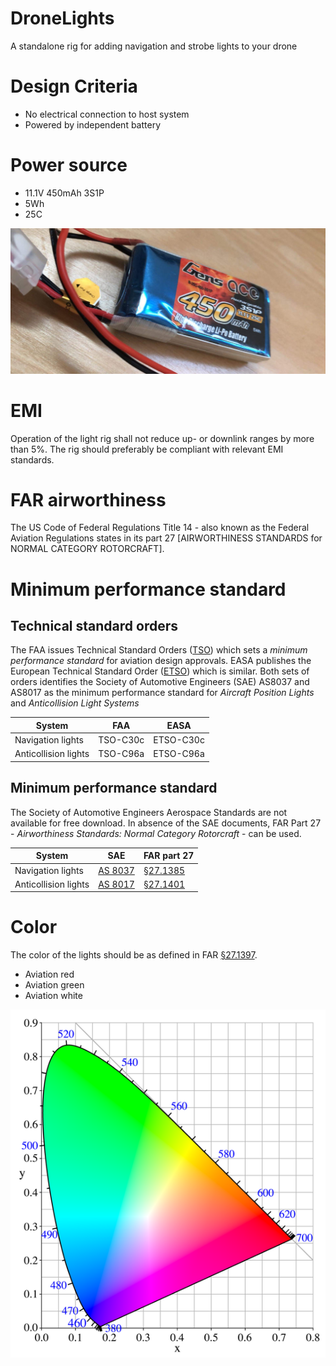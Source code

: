 # DroneLights
A standalone rig for adding navigation and strobe lights to your drone

# Design Criteria
* No electrical connection to host system
* Powered by independent battery

# Power source
* 11.1V 450mAh 3S1P
* 5Wh
* 25C

![Battery](https://github.com/arildj78/DroneLights/raw/master/images/IMG_8416.JPG)

# EMI
Operation of the light rig shall not reduce up- or downlink ranges by more than 5%. The rig should preferably be compliant with relevant EMI standards.

# FAR airworthiness
The US Code of Federal Regulations Title 14 - also known as the Federal Aviation Regulations states in its part 27 [AIRWORTHINESS STANDARDS for NORMAL CATEGORY ROTORCRAFT].



# Minimum performance standard
## Technical standard orders
The FAA issues Technical Standard Orders ([TSO]) which sets a *minimum performance standard* for aviation design approvals. EASA publishes the European Technical Standard Order ([ETSO]) which is similar. Both sets of orders identifies the Society of Automotive Engineers (SAE) AS8037 and AS8017 as the minimum performance standard for *Aircraft Position Lights* and *Anticollision Light Systems*

| System               | FAA      | EASA      |
|----------------------|----------|-----------|
| Navigation lights    | TSO-C30c | ETSO-C30c |
| Anticollision lights | TSO-C96a | ETSO-C96a |

##  Minimum performance standard
The Society of Automotive Engineers Aerospace Standards are not available for free download. In absence of the SAE documents, FAR Part 27 - *Airworthiness Standards: Normal Category Rotorcraft* - can be used.

| System               | SAE        | FAR part 27   |
|----------------------|------------|---------------|
| Navigation lights    | [AS 8037]  | [§27.1385]    |
| Anticollision lights | [AS 8017]  | [§27.1401]    |



# Color
The color of the lights should be as defined in FAR [§27.1397]. 
* Aviation red
* Aviation green
* Aviation white

![CIExy1931](/images/543px-CIExy1931.png "CIE 1931 color space")


[ETSO]:     /requirements/ETSO.pdf
[TSO]:      /requirements/TSO_C30_C96.pdf
[§27.1385]: https://www.ecfr.gov/cgi-bin/text-idx?node=14:1.0.1.3.13#se14.1.27_11385
[§27.1401]: https://www.ecfr.gov/cgi-bin/text-idx?node=pt14.1.27&rgn=div5#se14.1.27_11401
[§27.1397]: https://www.ecfr.gov/cgi-bin/text-idx?node=pt14.1.27&rgn=div5#se14.1.27_11397
[AS 8037]:  https://www.sae.org/standards/content/as8037/
[AS 8017]:  https://www.sae.org/standards/content/as8017/
